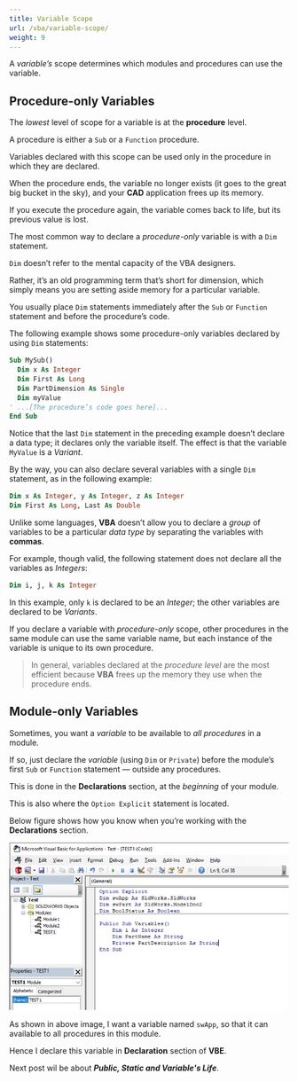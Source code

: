 ```yaml
---
title: Variable Scope
url: /vba/variable-scope/
weight: 9
---
```


A *variable’s* scope determines which modules and procedures can use the variable.

## Procedure-only Variables

The *lowest* level of scope for a variable is at the **procedure** level.

A procedure is either a `Sub` or a `Function` procedure.

Variables declared with this scope can be used only in the procedure in which they are declared.

When the procedure ends, the variable no longer exists (it goes to the great big bucket in the sky), and your **CAD** application frees up its memory.

If you execute the procedure again, the variable comes back to life, but its previous value is lost.

The most common way to declare a *procedure-only* variable is with a `Dim` statement.

`Dim` doesn’t refer to the mental capacity of the VBA designers.

Rather, it’s an old programming term that’s short for dimension, which simply means you are setting aside memory for a particular variable.

You usually place `Dim` statements immediately after the `Sub` or `Function` statement and before the procedure’s code.

The following example shows some procedure-only variables declared by using `Dim` statements:

```vb
Sub MySub()
  Dim x As Integer
  Dim First As Long
  Dim PartDimension As Single
  Dim myValue
' ...[The procedure’s code goes here]...
End Sub 
```

Notice that the last `Dim` statement in the preceding example doesn’t declare a data type; it declares only the variable itself. The effect is that the variable `MyValue` is a *Variant*.

By the way, you can also declare several variables with a single `Dim` statement, as in the following example:

```vb
Dim x As Integer, y As Integer, z As Integer
Dim First As Long, Last As Double
```

Unlike some languages, **VBA** doesn’t allow you to declare a *group* of variables to be a particular *data type* by separating the variables with **commas**.

For example, though valid, the following statement does not declare all the variables as *Integers*:

```vb
Dim i, j, k As Integer
```

In this example, only `k` is declared to be an *Integer*; the other variables are declared to be *Variants*.

If you declare a variable with *procedure-only* scope, other procedures in the same module can use the same variable name, but each instance of the variable is unique to its own procedure.

> In general, variables declared at the *procedure level* are the most efficient because **VBA** frees up the memory they use when the procedure ends.

## Module-only Variables

Sometimes, you want a *variable* to be available to *all procedures* in a module. 

If so, just declare the *variable* (using `Dim` or `Private`) before the module’s first `Sub` or `Function` statement — outside any procedures. 

This is done in the **Declarations** section, at the *beginning* of your module. 

This is also where the `Option Explicit` statement is located. 

Below figure shows how you know when you’re working with the **Declarations** section. 

![Variable-Scope-Example](1.VariableExamples.PNG)

As shown in above image, I want a variable named `swApp`, so that it can available to all procedures in this module. 

Hence I declare this variable in **Declaration** section of **VBE**. 

Next post wil be about ***Public, Static and Variable's Life***.
